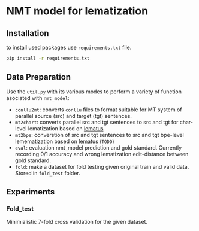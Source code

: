 # NMT model for lematization

## Installation

to install used packages use ``requirements.txt`` file.

```bash
pip install -r requirements.txt
```

## Data Preparation

Use the ``util.py`` with its various modes to perform a variety of function asociated with ``nmt_model``:

- ``conllu2mt``: converts ``conllu`` files to format suitable for MT system of parallel source (src) and target (tgt) sentences.
- ``mt2chart``: converts parallel src and tgt sentences to src and tgt for char-level lematization based on [lematus](https://www.aclweb.org/anthology/N18-1126/)
- ``mt2bpe``: converstion of src and tgt sentences to src and tgt bpe-level lemematization based on [lematus](https://www.aclweb.org/anthology/N18-1126/) (``TODO``)
- ``eval``: evaluation nmt_model prediction and gold standard. Currently recording 0/1 accuracy and wrong lematization edit-distance between gold standard.
- ``fold``: make a dataset for fold testing given original train and valid data. Stored in ``fold_test`` folder.

## Experiments

### Fold_test

Minimialistic 7-fold cross validation for the given dataset.
